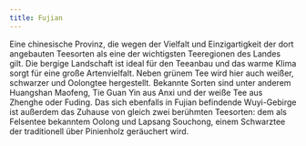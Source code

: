 ```yaml
---
title: Fujian
---
```

Eine chinesische Provinz, die wegen der Vielfalt und Einzigartigkeit der dort angebauten Teesorten als eine der wichtigsten Teeregionen des Landes gilt. Die bergige Landschaft ist ideal für den Teeanbau und das warme Klima sorgt für eine große Artenvielfalt. Neben grünem Tee wird hier auch weißer, schwarzer und Oolongtee hergestellt. Bekannte Sorten sind unter anderem Huangshan Maofeng, Tie Guan Yin aus Anxi und der weiße Tee aus Zhenghe oder Fuding. Das sich ebenfalls in Fujian befindende Wuyi-Gebirge ist außerdem das Zuhause von gleich zwei berühmten Teesorten: dem als Felsentee bekanntem Oolong und Lapsang Souchong, einem Schwarztee der traditionell über Pinienholz geräuchert wird.